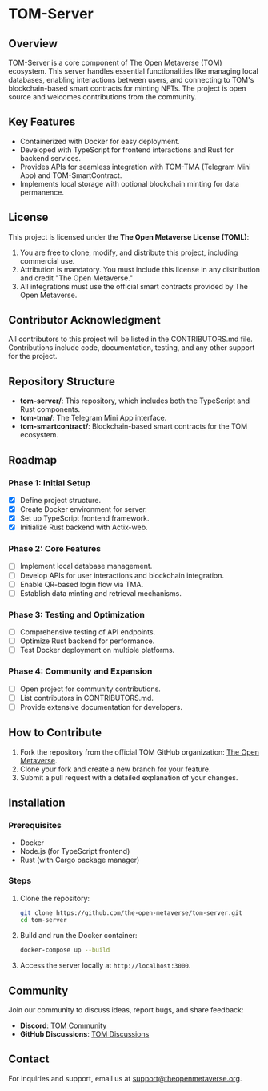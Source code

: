 # TOM-Server

## Overview
TOM-Server is a core component of The Open Metaverse (TOM) ecosystem. This server handles essential functionalities like managing local databases, enabling interactions between users, and connecting to TOM's blockchain-based smart contracts for minting NFTs. The project is open source and welcomes contributions from the community.

## Key Features
- Containerized with Docker for easy deployment.
- Developed with TypeScript for frontend interactions and Rust for backend services.
- Provides APIs for seamless integration with TOM-TMA (Telegram Mini App) and TOM-SmartContract.
- Implements local storage with optional blockchain minting for data permanence.

## License
This project is licensed under the **The Open Metaverse License (TOML)**:
1. You are free to clone, modify, and distribute this project, including commercial use.
2. Attribution is mandatory. You must include this license in any distribution and credit "The Open Metaverse."
3. All integrations must use the official smart contracts provided by The Open Metaverse.

## Contributor Acknowledgment
All contributors to this project will be listed in the CONTRIBUTORS.md file. Contributions include code, documentation, testing, and any other support for the project.

## Repository Structure
- **tom-server/**: This repository, which includes both the TypeScript and Rust components.
- **tom-tma/**: The Telegram Mini App interface.
- **tom-smartcontract/**: Blockchain-based smart contracts for the TOM ecosystem.

## Roadmap

### Phase 1: Initial Setup
- [x] Define project structure.
- [x] Create Docker environment for server.
- [x] Set up TypeScript frontend framework.
- [x] Initialize Rust backend with Actix-web.

### Phase 2: Core Features
- [ ] Implement local database management.
- [ ] Develop APIs for user interactions and blockchain integration.
- [ ] Enable QR-based login flow via TMA.
- [ ] Establish data minting and retrieval mechanisms.

### Phase 3: Testing and Optimization
- [ ] Comprehensive testing of API endpoints.
- [ ] Optimize Rust backend for performance.
- [ ] Test Docker deployment on multiple platforms.

### Phase 4: Community and Expansion
- [ ] Open project for community contributions.
- [ ] List contributors in CONTRIBUTORS.md.
- [ ] Provide extensive documentation for developers.

## How to Contribute
1. Fork the repository from the official TOM GitHub organization: [The Open Metaverse](https://github.com/orgs/the-open-metaverse).
2. Clone your fork and create a new branch for your feature.
3. Submit a pull request with a detailed explanation of your changes.

## Installation

### Prerequisites
- Docker
- Node.js (for TypeScript frontend)
- Rust (with Cargo package manager)

### Steps
1. Clone the repository:
   ```bash
   git clone https://github.com/the-open-metaverse/tom-server.git
   cd tom-server
   ```
2. Build and run the Docker container:
   ```bash
   docker-compose up --build
   ```
3. Access the server locally at `http://localhost:3000`.

## Community
Join our community to discuss ideas, report bugs, and share feedback:
- **Discord**: [TOM Community](https://discord.gg/the-open-metaverse)
- **GitHub Discussions**: [TOM Discussions](https://github.com/orgs/the-open-metaverse/discussions)

## Contact
For inquiries and support, email us at [support@theopenmetaverse.org](mailto:support@theopenmetaverse.org).
